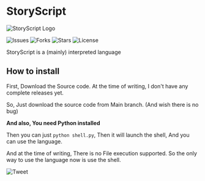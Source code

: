 # StoryScript
![StoryScript Logo](https://github.com/lines-of-codes/StoryScript/blob/be67a0b872783b78378dc3ac0969fb1111cb3e0f/StoryScript.png)

![Issues](https://img.shields.io/github/issues/lines-of-codes/StoryScript)
![Forks](https://img.shields.io/github/forks/lines-of-codes/StoryScript)
![Stars](https://img.shields.io/github/stars/lines-of-codes/StoryScript)
![License](https://img.shields.io/github/license/lines-of-codes/StoryScript)

StoryScript is a (mainly) interpreted language

## How to install
First, Download the Source code. At the time of writing, I don't have any complete releases yet.

So, Just download the source code from Main branch. (And wish there is no bug)

**And also, You need Python installed**

Then you can just `python shell.py`, Then it will launch the shell, And you can use the language.

And at the time of writing, There is no File execution supported. So the only way to use the language now is use the shell.

![Tweet](https://img.shields.io/twitter/url?style=social)